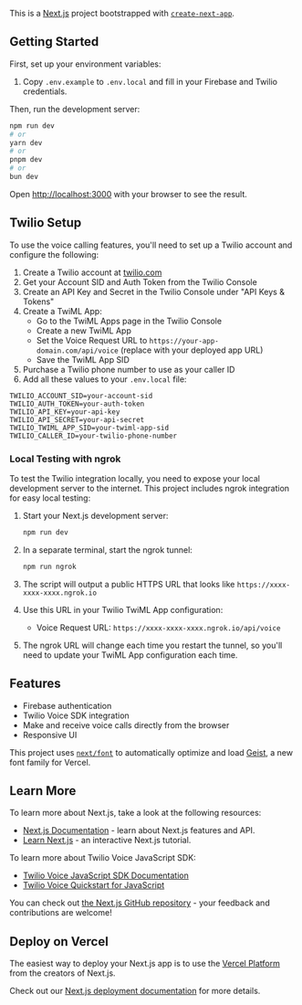 This is a [Next.js](https://nextjs.org) project bootstrapped with [`create-next-app`](https://nextjs.org/docs/app/api-reference/cli/create-next-app).

## Getting Started

First, set up your environment variables:

1. Copy `.env.example` to `.env.local` and fill in your Firebase and Twilio credentials.

Then, run the development server:

```bash
npm run dev
# or
yarn dev
# or
pnpm dev
# or
bun dev
```

Open [http://localhost:3000](http://localhost:3000) with your browser to see the result.

## Twilio Setup

To use the voice calling features, you'll need to set up a Twilio account and configure the following:

1. Create a Twilio account at [twilio.com](https://www.twilio.com)
2. Get your Account SID and Auth Token from the Twilio Console
3. Create an API Key and Secret in the Twilio Console under "API Keys & Tokens"
4. Create a TwiML App:
   - Go to the TwiML Apps page in the Twilio Console
   - Create a new TwiML App
   - Set the Voice Request URL to `https://your-app-domain.com/api/voice` (replace with your deployed app URL)
   - Save the TwiML App SID
5. Purchase a Twilio phone number to use as your caller ID
6. Add all these values to your `.env.local` file:

```
TWILIO_ACCOUNT_SID=your-account-sid
TWILIO_AUTH_TOKEN=your-auth-token
TWILIO_API_KEY=your-api-key
TWILIO_API_SECRET=your-api-secret
TWILIO_TWIML_APP_SID=your-twiml-app-sid
TWILIO_CALLER_ID=your-twilio-phone-number
```

### Local Testing with ngrok

To test the Twilio integration locally, you need to expose your local development server to the internet. This project includes ngrok integration for easy local testing:

1. Start your Next.js development server:
   ```bash
   npm run dev
   ```

2. In a separate terminal, start the ngrok tunnel:
   ```bash
   npm run ngrok
   ```

3. The script will output a public HTTPS URL that looks like `https://xxxx-xxxx-xxxx.ngrok.io`

4. Use this URL in your Twilio TwiML App configuration:
   - Voice Request URL: `https://xxxx-xxxx-xxxx.ngrok.io/api/voice`

5. The ngrok URL will change each time you restart the tunnel, so you'll need to update your TwiML App configuration each time.

## Features

- Firebase authentication
- Twilio Voice SDK integration
- Make and receive voice calls directly from the browser
- Responsive UI

This project uses [`next/font`](https://nextjs.org/docs/app/building-your-application/optimizing/fonts) to automatically optimize and load [Geist](https://vercel.com/font), a new font family for Vercel.

## Learn More

To learn more about Next.js, take a look at the following resources:

- [Next.js Documentation](https://nextjs.org/docs) - learn about Next.js features and API.
- [Learn Next.js](https://nextjs.org/learn) - an interactive Next.js tutorial.

To learn more about Twilio Voice JavaScript SDK:

- [Twilio Voice JavaScript SDK Documentation](https://www.twilio.com/docs/voice/sdks/javascript)
- [Twilio Voice Quickstart for JavaScript](https://www.twilio.com/docs/voice/quickstart/javascript)

You can check out [the Next.js GitHub repository](https://github.com/vercel/next.js) - your feedback and contributions are welcome!

## Deploy on Vercel

The easiest way to deploy your Next.js app is to use the [Vercel Platform](https://vercel.com/new?utm_medium=default-template&filter=next.js&utm_source=create-next-app&utm_campaign=create-next-app-readme) from the creators of Next.js.

Check out our [Next.js deployment documentation](https://nextjs.org/docs/app/building-your-application/deploying) for more details.
